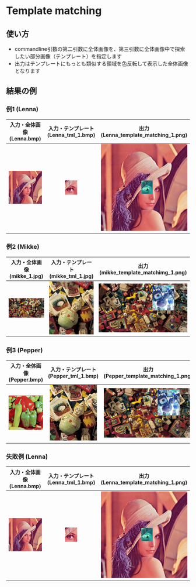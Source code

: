 # Template matching
## 使い方
* commandline引数の第二引数に全体画像を、第三引数に全体画像中で探索したい部分画像（テンプレート）を指定します
* 出力はテンプレートにもっとも類似する領域を色反転して表示した全体画像となります

## 結果の例

### 例1 (Lenna)
|入力・全体画像 (Lenna.bmp)|入力・テンプレート (Lenna_tml_1.bmp)|出力 (Lenna_template_matching_1.png)|
|:---:|:---:|:---:|
|![](https://raw.githubusercontent.com/Atsushi-Kobayashi/mic_programming_exercise/master/images/other/Lenna.bmp)|![](https://raw.githubusercontent.com/Atsushi-Kobayashi/mic_programming_exercise/master/images/other/Lenna_tml_1.bmp)|![](https://github.com/Atsushi-Kobayashi/mic_programming_exercise/blob/master/images/results/Lenna_template_matchimg_1.png)|
### 例2 (Mikke)
|入力・全体画像 (mikke_1.jpg)|入力・テンプレート (mikke_tml_1.jpg)|出力 (mikke_template_matchimg_1.png)|
|:---:|:---:|:---:|
|![](https://github.com/Atsushi-Kobayashi/mic_programming_exercise/blob/master/images/other/mikke_1.jpg)|![](https://github.com/Atsushi-Kobayashi/mic_programming_exercise/blob/master/images/other/mikke_tml_1.jpg) |![](https://github.com/Atsushi-Kobayashi/mic_programming_exercise/blob/master/images/results/mikke_template_matchimg_1.png)|

### 例3 (Pepper)
|入力・全体画像 (Pepper.bmp)|入力・テンプレート (Pepper_tml_1.bmp)|出力 (Pepper_template_matching_1.png)|
|:---:|:---:|:---:|
|![](https://raw.githubusercontent.com/Atsushi-Kobayashi/mic_programming_exercise/master/images/other/Pepper.bmp)|![](https://github.com/Atsushi-Kobayashi/mic_programming_exercise/blob/master/images/other/mikke_tml_1.jpg) |![](https://github.com/Atsushi-Kobayashi/mic_programming_exercise/blob/master/images/results/mikke_template_matchimg_1.png)|


### 失敗例 (Lenna)
|入力・全体画像 (Lenna.bmp)|入力・テンプレート (Lenna_tml_1.bmp)|出力 (Lenna_template_matching_1.png)|
|:---:|:---:|:---:|
|![](https://raw.githubusercontent.com/Atsushi-Kobayashi/mic_programming_exercise/master/images/other/Lenna.bmp)|![](https://raw.githubusercontent.com/Atsushi-Kobayashi/mic_programming_exercise/master/images/other/Lenna_tml_1.bmp)|![](https://github.com/Atsushi-Kobayashi/mic_programming_exercise/blob/master/images/results/Lenna_template_matchimg_1.png)|
